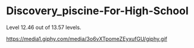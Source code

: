 # Discovery_piscine-For-High-School
Level 12.46 out of 13.57 levels.

https://media1.giphy.com/media/3o6vXTpomeZEyxufGU/giphy.gif

